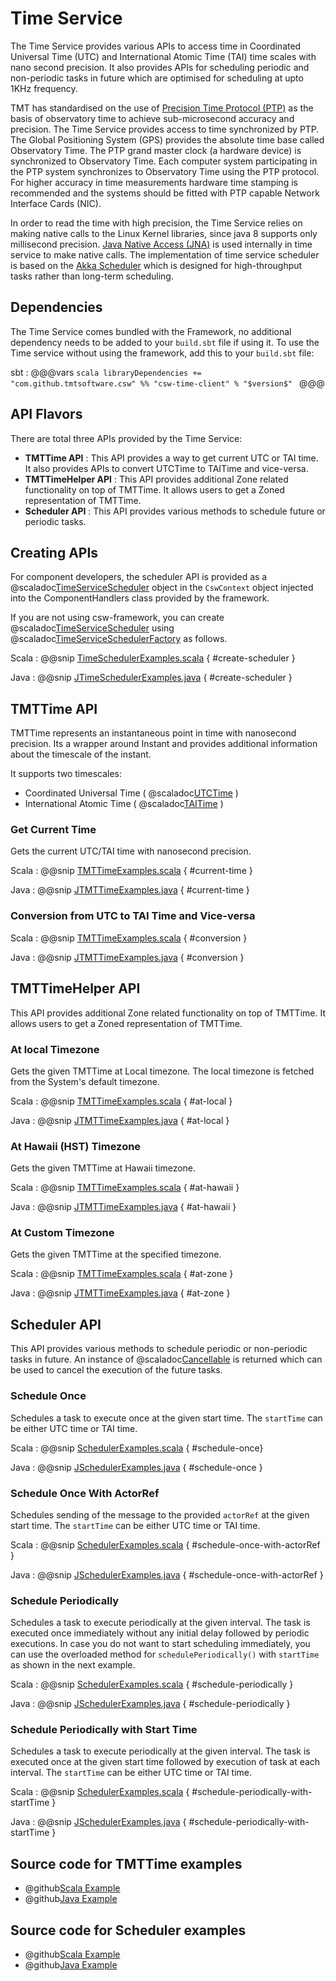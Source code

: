 # Time Service

The Time Service provides various APIs to access time in Coordinated Universal Time (UTC) and International Atomic Time (TAI) time scales with nano second precision. 
It also provides APIs for scheduling periodic and non-periodic tasks in future which are optimised for scheduling at upto 1KHz frequency.

TMT has standardised on the use of [Precision Time Protocol (PTP)](https://en.wikipedia.org/wiki/Precision_Time_Protocol) as the basis of observatory time to achieve sub-microsecond accuracy and precision. The Time Service provides access to time synchronized by PTP. 
The Global Positioning System (GPS) provides the absolute time base called Observatory Time. The PTP grand master clock (a hardware device) is synchronized to Observatory Time. Each computer system participating in the PTP system synchronizes to Observatory Time using the PTP protocol. For higher accuracy in time measurements hardware time stamping is recommended and the systems should be fitted with PTP capable Network Interface Cards (NIC).

In order to read the time with high precision, the Time Service relies on making native calls to the Linux Kernel libraries, since java 8 supports only millisecond precision. [Java Native Access (JNA)](https://github.com/java-native-access/jna) is used internally in time service to make native calls.
The implementation of time service scheduler is based on the [Akka Scheduler](https://doc.akka.io/docs/akka/current/scheduler.html) which is designed for high-throughput tasks rather than long-term scheduling.

<!-- introduction to the service -->

## Dependencies

The Time Service comes bundled with the Framework, no additional dependency needs to be added to your `build.sbt`
 file if using it.  To use the Time service without using the framework, add this to your `build.sbt` file:

sbt
:   @@@vars
    ```scala
    libraryDependencies += "com.github.tmtsoftware.csw" %% "csw-time-client" % "$version$"
    ```
    @@@

## API Flavors

There are total three APIs provided by the Time Service:  

* **TMTTime API** : This API provides a way to get current UTC or TAI time. It also provides APIs to convert UTCTime to TAITime and vice-versa.
* **TMTTimeHelper API** : This API provides additional Zone related functionality on top of TMTTime. It allows users to get a Zoned representation of TMTTime. 
* **Scheduler API** : This API provides various methods to schedule future or periodic tasks. 

## Creating APIs

For component developers, the scheduler API is provided as a @scaladoc[TimeServiceScheduler](csw/time/api/TimeServiceScheduler) 
object in the `CswContext` object injected into the ComponentHandlers class provided by the framework.  

If you are not using csw-framework, you can create @scaladoc[TimeServiceScheduler](csw/time/api/TimeServiceScheduler)
using @scaladoc[TimeServiceSchedulerFactory](csw/time/client/TimeServiceSchedulerFactory) as follows.

Scala
:   @@snip [TimeSchedulerExamples.scala](../../../../examples/src/main/scala/csw/time/SchedulerExamples.scala) { #create-scheduler }

Java
:   @@snip [JTimeSchedulerExamples.java](../../../../examples/src/main/java/csw/time/JSchedulerExamples.java) { #create-scheduler }

## TMTTime API

TMTTime represents an instantaneous point in time with nanosecond precision. Its a wrapper around Instant and provides additional information about the timescale of the instant. 

It supports two timescales:

* Coordinated Universal Time ( @scaladoc[UTCTime](csw/time/api/models/UTCTime) )
* International Atomic Time ( @scaladoc[TAITime](csw/time/api/models/TAITime) )
 
### Get Current Time
Gets the current UTC/TAI time with nanosecond precision. 

Scala
:   @@snip [TMTTimeExamples.scala](../../../../examples/src/main/scala/csw/time/TMTTimeExamples.scala) { #current-time }

Java
:   @@snip [JTMTTimeExamples.java](../../../../examples/src/main/java/csw/time/JTMTTimeExamples.java) { #current-time }

### Conversion from UTC to TAI Time and Vice-versa

Scala
:   @@snip [TMTTimeExamples.scala](../../../../examples/src/main/scala/csw/time/TMTTimeExamples.scala) { #conversion }

Java
:   @@snip [JTMTTimeExamples.java](../../../../examples/src/main/java/csw/time/JTMTTimeExamples.java) { #conversion }

## TMTTimeHelper API

This API provides additional Zone related functionality on top of TMTTime. It allows users to get a Zoned representation of TMTTime. 

### At local Timezone
Gets the given TMTTime at Local timezone. The local timezone is fetched from the System's default timezone.

Scala
:   @@snip [TMTTimeExamples.scala](../../../../examples/src/main/scala/csw/time/TMTTimeExamples.scala) { #at-local }

Java
:   @@snip [JTMTTimeExamples.java](../../../../examples/src/main/java/csw/time/JTMTTimeExamples.java) { #at-local }

### At Hawaii (HST) Timezone
Gets the given TMTTime at Hawaii timezone.

Scala
:   @@snip [TMTTimeExamples.scala](../../../../examples/src/main/scala/csw/time/TMTTimeExamples.scala) { #at-hawaii }

Java
:   @@snip [JTMTTimeExamples.java](../../../../examples/src/main/java/csw/time/JTMTTimeExamples.java) { #at-hawaii }

### At Custom Timezone
Gets the given TMTTime at the specified timezone.

Scala
:   @@snip [TMTTimeExamples.scala](../../../../examples/src/main/scala/csw/time/TMTTimeExamples.scala) { #at-zone }

Java
:   @@snip [JTMTTimeExamples.java](../../../../examples/src/main/java/csw/time/JTMTTimeExamples.java) { #at-zone }

## Scheduler API
This API provides various methods to schedule periodic or non-periodic tasks in future. An instance of @scaladoc[Cancellable](csw/time/client/api/Cancellable) is returned which can be used to cancel the execution of the future tasks.

### Schedule Once
Schedules a task to execute once at the given start time. The `startTime` can be either UTC time or TAI time.

Scala
:   @@snip [SchedulerExamples.scala](../../../../examples/src/main/scala/csw/time/SchedulerExamples.scala) { #schedule-once}

Java
:   @@snip [JSchedulerExamples.java](../../../../examples/src/main/java/csw/time/JSchedulerExamples.java) { #schedule-once }

### Schedule Once With ActorRef
Schedules sending of the message to the provided `actorRef` at the given start time. The `startTime` can be either UTC time or TAI time.

Scala
:   @@snip [SchedulerExamples.scala](../../../../examples/src/main/scala/csw/time/SchedulerExamples.scala) { #schedule-once-with-actorRef }

Java
:   @@snip [JSchedulerExamples.java](../../../../examples/src/main/java/csw/time/JSchedulerExamples.java) { #schedule-once-with-actorRef }

### Schedule Periodically
Schedules a task to execute periodically at the given interval. The task is executed once immediately without any initial delay followed by periodic executions. In case you do not want to start scheduling immediately, you can use the overloaded method  for `schedulePeriodically()` with `startTime` as shown in the next example.

Scala
:   @@snip [SchedulerExamples.scala](../../../../examples/src/main/scala/csw/time/SchedulerExamples.scala) { #schedule-periodically }

Java
:   @@snip [JSchedulerExamples.java](../../../../examples/src/main/java/csw/time/JSchedulerExamples.java) { #schedule-periodically }


### Schedule Periodically with Start Time
Schedules a task to execute periodically at the given interval. The task is executed once at the given start time followed by execution of task at each interval. The `startTime` can be either UTC time or TAI time.

Scala
:   @@snip [SchedulerExamples.scala](../../../../examples/src/main/scala/csw/time/SchedulerExamples.scala) { #schedule-periodically-with-startTime }

Java
:   @@snip [JSchedulerExamples.java](../../../../examples/src/main/java/csw/time/JSchedulerExamples.java) { #schedule-periodically-with-startTime }


## Source code for TMTTime examples

* @github[Scala Example](../../../../examples/src/main/scala/csw/time/TMTTimeExamples.scala)
* @github[Java Example](../../../../examples/src/main/java/csw/time/JTMTTimeExamples.java)

## Source code for Scheduler examples

* @github[Scala Example](../../../../examples/src/main/scala/csw/time/SchedulerExamples.scala)
* @github[Java Example](../../../../examples/src/main/java/csw/time/JSchedulerExamples.java)
